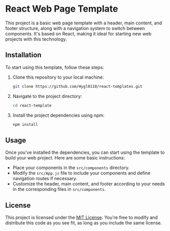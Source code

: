 # React Web Page Template

This project is a basic web page template with a header, main content, and footer structure, along with a navigation system to switch between components. It's based on React, making it ideal for starting new web projects with this technology.

## Installation

To start using this template, follow these steps:

1. Clone this repository to your local machine:

   ```bash
   git clone https://github.com/Hygl0110/react-templates.git
   ```

2. Navigate to the project directory:

   ```bash
   cd react-template
   ```

3. Install the project dependencies using npm:

   ```bash
   npm install
   ```

## Usage

Once you've installed the dependencies, you can start using the template to build your web project. Here are some basic instructions:

- Place your components in the `src/components` directory.
- Modify the `src/App.js` file to include your components and define navigation routes if necessary.
- Customize the header, main content, and footer according to your needs in the corresponding files in `src/components`.

## License

This project is licensed under the [MIT License](https://opensource.org/licenses/MIT). You're free to modify and distribute this code as you see fit, as long as you include the same license.
